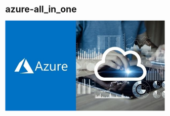 # azure-all_in_one
![azure-all_in_one](https://github.com/fareedmohamed11/azure-all_in_one/blob/867e2e16444179c9414d4286abb4d0d3a467fd7d/Beitragsbilder-BlogTwitter-Posts-30-1.jpg)
